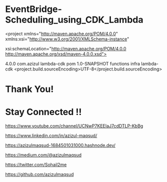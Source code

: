 # EventBridge-Scheduling_using_CDK_Lambda

<project xmlns="http://maven.apache.org/POM/4.0.0" xmlns:xsi="http://www.w3.org/2001/XMLSchema-instance"
  
  xsi:schemaLocation="http://maven.apache.org/POM/4.0.0 http://maven.apache.org/xsd/maven-4.0.0.xsd">
  
  <modelVersion>4.0.0</modelVersion>
  <groupId>com.azizul</groupId>
  <artifactId>lambda-cdk</artifactId>
  <packaging>pom</packaging>
  <version>1.0-SNAPSHOT</version>
  <modules>
    <module>functions</module>
    <module>infra</module>
  </modules>
  <name>lambda-cdk</name>
  <properties>
    <project.build.sourceEncoding>UTF-8</project.build.sourceEncoding>
  </properties>
</project>

# Thank You!
# Stay Connected !!

https://www.youtube.com/channel/UCNwP7KEElaJ7cdDTLP-KbBg

https://www.linkedin.com/in/azizul-maqsud/

https://azizulmaqsud-1684501031000.hashnode.dev/

https://medium.com/@azizulmaqsud

https://twitter.com/Sohail2me

https://github.com/azizulmaqsud
